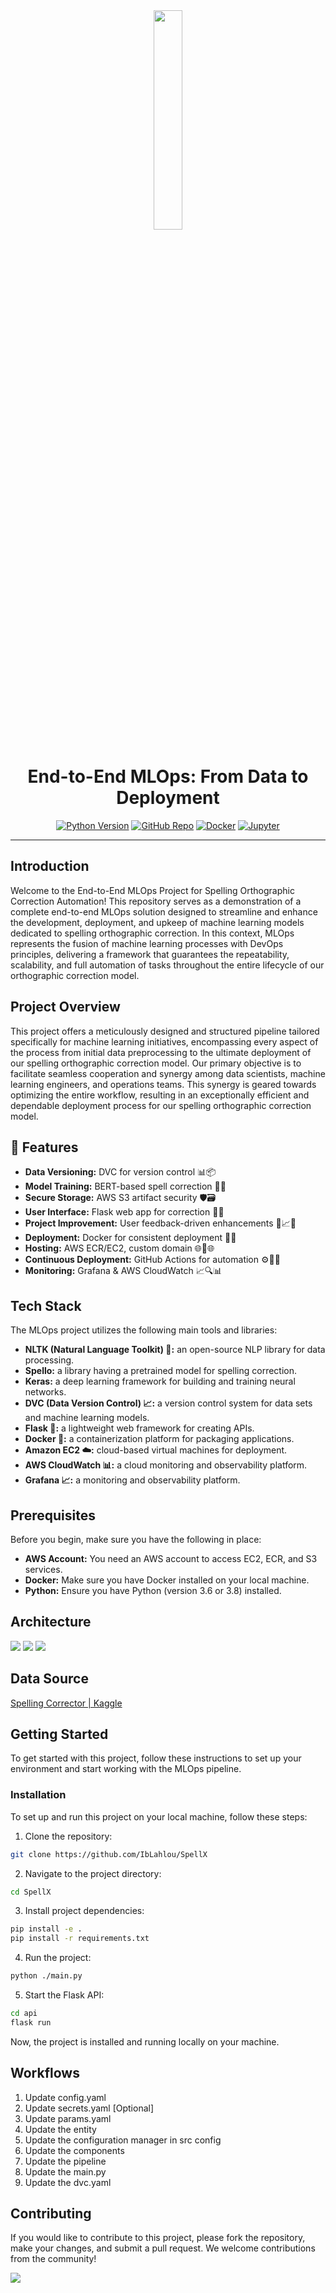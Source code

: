 <div align="center">
  <img src="readme_assets/WhiteX@2x.png" width="30%">
</div>
<h1 align="center">End-to-End MLOps: From Data to Deployment</h1>
<p align="center">
  <a href="https://www.python.org/"><img alt="Python Version" src="https://img.shields.io/badge/Python-3.6%2B-informational"></a>
  <a href="https://github.com/IbLahlou/SpellX"><img alt="GitHub Repo" src="https://img.shields.io/badge/GitHub-Repo-blue"></a>
  <a href="https://www.docker.com/"><img alt="Docker" src="https://img.shields.io/badge/Docker-Latest-blue"></a>
  <a href="https://jupyter.org/"><img alt="Jupyter" src="https://img.shields.io/badge/Jupyter-Latest-orange"></a>
</p>


<hr>

## Introduction
Welcome to the End-to-End MLOps Project for Spelling Orthographic Correction Automation! This repository serves as a demonstration of a complete end-to-end MLOps solution designed to streamline and enhance the development, deployment, and upkeep of machine learning models dedicated to spelling orthographic correction. In this context, MLOps represents the fusion of machine learning processes with DevOps principles, delivering a framework that guarantees the repeatability, scalability, and full automation of tasks throughout the entire lifecycle of our orthographic correction model.

## Project Overview
This project offers a meticulously designed and structured pipeline tailored specifically for machine learning initiatives, encompassing every aspect of the process from initial data preprocessing to the ultimate deployment of our spelling orthographic correction model. Our primary objective is to facilitate seamless cooperation and synergy among data scientists, machine learning engineers, and operations teams. This synergy is geared towards optimizing the entire workflow, resulting in an exceptionally efficient and dependable deployment process for our spelling orthographic correction model.

## 🚀 Features
- **Data Versioning:** DVC for version control 📊📦
- **Model Training:** BERT-based spell correction 📝🤖
- **Secure Storage:** AWS S3 artifact security 🛡️🗃️
- **User Interface:** Flask web app for correction 💬🌐
- **Project Improvement:** User feedback-driven enhancements 🔄📈👥
- **Deployment:** Docker for consistent deployment 🚀🐳
- **Hosting:** AWS ECR/EC2, custom domain 🌐🏢🌐
- **Continuous Deployment:** GitHub Actions for automation ⚙️🔄🚀
- **Monitoring:** Grafana & AWS CloudWatch 📈🔍📊

## Tech Stack
The MLOps project utilizes the following main tools and libraries:

- **NLTK (Natural Language Toolkit) 🧠:** an open-source NLP library for data processing.
- **Spello:** a library having a pretrained model for spelling correction.
- **Keras:** a deep learning framework for building and training neural networks.
- **DVC (Data Version Control) 📈:** a version control system for data sets and machine learning models.
- **Flask 🤖:** a lightweight web framework for creating APIs.
- **Docker 🐳:** a containerization platform for packaging applications.
- **Amazon EC2 ☁️:** cloud-based virtual machines for deployment.
- **AWS CloudWatch 📊:** a cloud monitoring and observability platform.
- **Grafana 📈:** a monitoring and observability platform.

## Prerequisites

Before you begin, make sure you have the following in place:

- **AWS Account:** You need an AWS account to access EC2, ECR, and S3 services.
- **Docker:** Make sure you have Docker installed on your local machine.
- **Python:** Ensure you have Python (version 3.6 or 3.8) installed.

## Architecture
<img src="readme_assets/Pasted image 20230916111157.png">
<img src="readme_assets/Pasted image 20230916111126.png">
<img src="readme_assets/Pasted image 20230916110530.png">

## Data Source

[Spelling Corrector | Kaggle](https://www.kaggle.com/datasets/bittlingmayer/spelling)

## Getting Started
To get started with this project, follow these instructions to set up your environment and start working with the MLOps pipeline.

### Installation
To set up and run this project on your local machine, follow these steps:

1. Clone the repository:

```bash
git clone https://github.com/IbLahlou/SpellX
```

2. Navigate to the project directory:

```bash
cd SpellX
```

3. Install project dependencies:

```bash
pip install -e .
pip install -r requirements.txt
```

4. Run the project:

```bash
python ./main.py
```

5. Start the Flask API:

```bash
cd api
flask run
```

Now, the project is installed and running locally on your machine.


## Workflows

1. Update config.yaml
2. Update secrets.yaml [Optional]
3. Update params.yaml
4. Update the entity
5. Update the configuration manager in src config
6. Update the components
7. Update the pipeline 
8. Update the main.py
9. Update the dvc.yaml

## Contributing

If you would like to contribute to this project, please fork the repository, make your changes, and submit a pull request. We welcome contributions from the community!

<img src="readme_assets/SpellX.gif">
